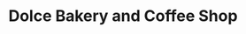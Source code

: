 ---
title: "Dolce Bakery and Coffee Shop"
url: /milford/dolce-bakery-and-coffee-shop/
shop: Konditorei
---